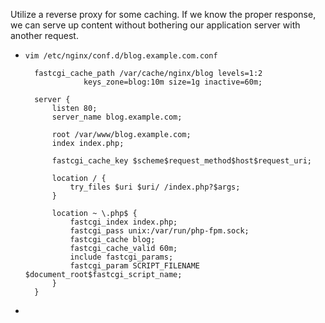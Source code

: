 Utilize a reverse proxy for some caching. 
If we know the proper response, we can serve up content without bothering our application server with another request.

- `vim /etc/nginx/conf.d/blog.example.com.conf`
          
        fastcgi_cache_path /var/cache/nginx/blog levels=1:2
                   keys_zone=blog:10m size=1g inactive=60m;

        server {
            listen 80;
            server_name blog.example.com;

            root /var/www/blog.example.com;
            index index.php;

            fastcgi_cache_key $scheme$request_method$host$request_uri;

            location / {
                try_files $uri $uri/ /index.php?$args;
            }

            location ~ \.php$ {
                fastcgi_index index.php;
                fastcgi_pass unix:/var/run/php-fpm.sock;
                fastcgi_cache blog;
                fastcgi_cache_valid 60m;
                include fastcgi_params;
                fastcgi_param SCRIPT_FILENAME $document_root$fastcgi_script_name;
            }
        }
        
- 
